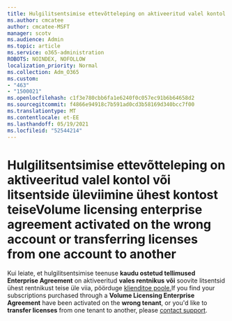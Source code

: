 ```yaml
---
title: Hulgilitsentsimise ettevõtteleping on aktiveeritud valel kontol
ms.author: cmcatee
author: cmcatee-MSFT
manager: scotv
ms.audience: Admin
ms.topic: article
ms.service: o365-administration
ROBOTS: NOINDEX, NOFOLLOW
localization_priority: Normal
ms.collection: Adm_O365
ms.custom:
- "463"
- "1500021"
ms.openlocfilehash: c1f3e780cbb6fa1e6240f0c057ec91b6b64658d2
ms.sourcegitcommit: f4866e94918c7b591ad0cd3b58169d340bcc7f00
ms.translationtype: MT
ms.contentlocale: et-EE
ms.lasthandoff: 05/19/2021
ms.locfileid: "52544214"
---
```

# <a name="volume-licensing-enterprise-agreement-activated-on-the-wrong-account-or-transferring-licenses-from-one-account-to-another"></a><span data-ttu-id="7298f-102">Hulgilitsentsimise ettevõtteleping on aktiveeritud valel kontol või litsentside üleviimine ühest kontost teise</span><span class="sxs-lookup"><span data-stu-id="7298f-102">Volume licensing enterprise agreement activated on the wrong account or transferring licenses from one account to another</span></span>

<span data-ttu-id="7298f-103">Kui leiate, et hulgilitsentsimise teenuse **kaudu ostetud tellimused Enterprise Agreement** on aktiveeritud **vales rentnikus** **või** soovite litsentsid ühest rentnikust teise üle viia, pöörduge [klienditoe poole.](https://go.microsoft.com/fwlink/p/?linkid=518322)</span><span class="sxs-lookup"><span data-stu-id="7298f-103">If you find your subscriptions purchased through a **Volume Licensing Enterprise Agreement** have been activated on the **wrong tenant**, or you'd like to **transfer licenses** from one tenant to another, please [contact support](https://go.microsoft.com/fwlink/p/?linkid=518322).</span></span>